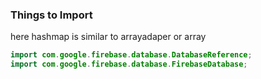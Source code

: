### Things to Import

here hashmap is similar to arrayadaper or array

```java
import com.google.firebase.database.DatabaseReference;
import com.google.firebase.database.FirebaseDatabase;
```
